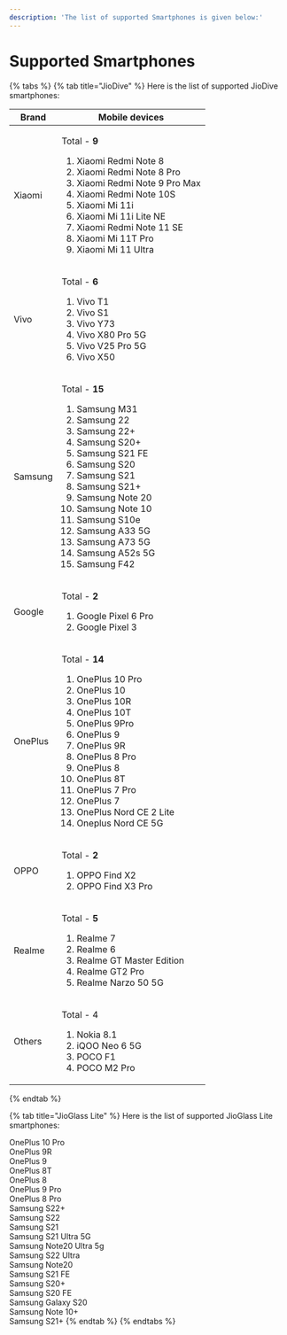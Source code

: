 ```yaml
---
description: 'The list of supported Smartphones is given below:'
---
```


# Supported Smartphones

{% tabs %}
{% tab title="JioDive" %}
Here is the list of supported JioDive smartphones:

| Brand                  | Mobile devices                                                                                                                                                                                                                                                                                                                                                                 |
| ---------------------- | ------------------------------------------------------------------------------------------------------------------------------------------------------------------------------------------------------------------------------------------------------------------------------------------------------------------------------------------------------------------------------ |
| <p>Xiaomi</p><p> </p>  | <p>Total - <strong>9</strong></p><ol><li>Xiaomi Redmi Note 8</li><li>Xiaomi Redmi Note 8 Pro</li><li>Xiaomi Redmi Note 9 Pro Max</li><li>Xiaomi Redmi Note 10S</li><li>Xiaomi Mi 11i</li><li>Xiaomi Mi 11i Lite NE</li><li>Xiaomi Redmi Note 11 SE</li><li>Xiaomi Mi 11T Pro</li><li>Xiaomi Mi 11 Ultra</li></ol>                                                              |
| Vivo                   | <p>Total - <strong>6</strong></p><ol><li>Vivo T1</li><li>Vivo S1</li><li>Vivo Y73</li><li>Vivo X80 Pro 5G</li><li>Vivo V25 Pro 5G</li><li>Vivo X50</li></ol>                                                                                                                                                                                                                   |
| Samsung                | <p>Total - <strong>15</strong></p><ol><li>Samsung M31</li><li>Samsung 22</li><li>Samsung 22+</li><li>Samsung S20+</li><li>Samsung S21 FE</li><li>Samsung S20</li><li>Samsung S21</li><li>Samsung S21+</li><li>Samsung Note 20</li><li>Samsung Note 10</li><li>Samsung S10e</li><li>Samsung A33 5G</li><li>Samsung A73 5G</li><li>Samsung A52s 5G</li><li>Samsung F42</li></ol> |
| Google                 | <p>Total - <strong>2</strong></p><ol><li>Google Pixel 6 Pro</li><li>Google Pixel 3</li></ol>                                                                                                                                                                                                                                                                                   |
| <p>OnePlus</p><p> </p> | <p>Total - <strong>14</strong></p><ol><li>OnePlus 10 Pro</li><li>OnePlus 10</li><li>OnePlus 10R</li><li>OnePlus 10T</li><li>OnePlus 9Pro</li><li>OnePlus 9</li><li>OnePlus 9R</li><li>OnePlus 8 Pro</li><li>OnePlus 8</li><li>OnePlus 8T</li><li>OnePlus 7 Pro</li><li>OnePlus 7</li><li>OnePlus Nord CE 2 Lite</li><li>Oneplus Nord CE 5G</li></ol>                           |
| OPPO                   | <p>Total - <strong>2</strong></p><ol><li>OPPO Find X2</li><li>OPPO Find X3 Pro</li></ol>                                                                                                                                                                                                                                                                                       |
| Realme                 | <p>Total - <strong>5</strong></p><ol><li>Realme 7</li><li>Realme 6</li><li>Realme GT Master Edition</li><li>Realme GT2 Pro</li><li>Realme Narzo 50 5G</li></ol>                                                                                                                                                                                                                |
| Others                 | <p>Total - 4</p><ol><li>Nokia 8.1</li><li>iQOO Neo 6 5G</li><li>POCO F1</li><li>POCO M2 Pro</li></ol>                                                                                                                                                                                                                                                                          |
{% endtab %}

{% tab title="JioGlass Lite" %}
Here is the list of supported JioGlass Lite smartphones:

OnePlus 10 Pro  \
OnePlus 9R  \
OnePlus 9 \
OnePlus 8T \
OnePlus 8 \
OnePlus 9 Pro \
OnePlus 8 Pro \
Samsung S22+ \
Samsung S22 \
Samsung S21 \
Samsung S21 Ultra 5G\
Samsung Note20 Ultra 5g \
Samsung S22 Ultra \
Samsung Note20\
Samsung S21 FE \
Samsung S20+ \
Samsung S20 FE \
Samsung Galaxy S20 \
Samsung Note 10+ \
Samsung S21+
{% endtab %}
{% endtabs %}

